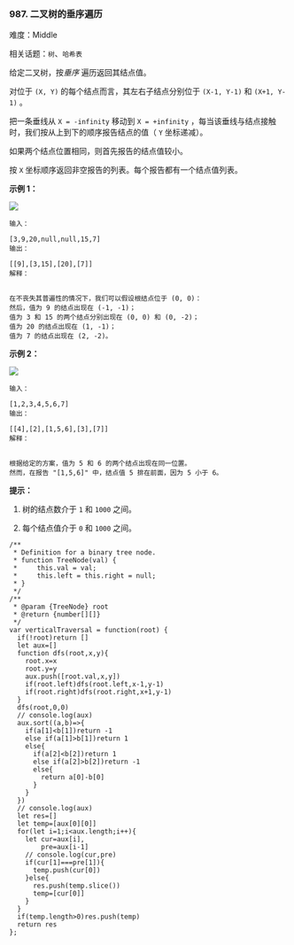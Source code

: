 ### 987. 二叉树的垂序遍历

难度：Middle

相关话题：`树`、`哈希表`

给定二叉树，按*垂序* 遍历返回其结点值。



对位于 `(X, Y)` 的每个结点而言，其左右子结点分别位于 `(X-1, Y-1)` 和 `(X+1, Y-1)` 。



把一条垂线从 `X = -infinity` 移动到 `X = +infinity` ，每当该垂线与结点接触时，我们按从上到下的顺序报告结点的值（  `Y` 坐标递减）。



如果两个结点位置相同，则首先报告的结点值较小。



按 `X` 坐标顺序返回非空报告的列表。每个报告都有一个结点值列表。







**示例 1：** 



![](https://assets.leetcode-cn.com/aliyun-lc-upload/uploads/2019/02/02/1236_example_1.PNG)




```
输入：

[3,9,20,null,null,15,7]
输出：

[[9],[3,15],[20],[7]]
解释：


在不丧失其普遍性的情况下，我们可以假设根结点位于 (0, 0)：
然后，值为 9 的结点出现在 (-1, -1)；
值为 3 和 15 的两个结点分别出现在 (0, 0) 和 (0, -2)；
值为 20 的结点出现在 (1, -1)；
值为 7 的结点出现在 (2, -2)。
```


**示例 2：** 



**![](https://assets.leetcode-cn.com/aliyun-lc-upload/uploads/2019/02/23/tree2.png)** 



```
输入：

[1,2,3,4,5,6,7]
输出：

[[4],[2],[1,5,6],[3],[7]]
解释：


根据给定的方案，值为 5 和 6 的两个结点出现在同一位置。
然而，在报告 "[1,5,6]" 中，结点值 5 排在前面，因为 5 小于 6。
```






**提示：** 




1. 树的结点数介于  `1` 和 `1000` 之间。

2. 每个结点值介于 `0` 和 `1000` 之间。




```
/**
 * Definition for a binary tree node.
 * function TreeNode(val) {
 *     this.val = val;
 *     this.left = this.right = null;
 * }
 */
/**
 * @param {TreeNode} root
 * @return {number[][]}
 */
var verticalTraversal = function(root) {
  if(!root)return []
  let aux=[]
  function dfs(root,x,y){
    root.x=x
    root.y=y
    aux.push([root.val,x,y])
    if(root.left)dfs(root.left,x-1,y-1)
    if(root.right)dfs(root.right,x+1,y-1)
  }
  dfs(root,0,0)
  // console.log(aux)
  aux.sort((a,b)=>{
    if(a[1]<b[1])return -1
    else if(a[1]>b[1])return 1
    else{
      if(a[2]<b[2])return 1
      else if(a[2]>b[2])return -1
      else{
        return a[0]-b[0]
      }
    }
  })
  // console.log(aux)
  let res=[]
  let temp=[aux[0][0]]
  for(let i=1;i<aux.length;i++){
    let cur=aux[i],
        pre=aux[i-1]
    // console.log(cur,pre)
    if(cur[1]===pre[1]){
      temp.push(cur[0])
    }else{
      res.push(temp.slice())
      temp=[cur[0]]
    }
  }
  if(temp.length>0)res.push(temp)
  return res
};
```

